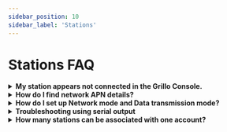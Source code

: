 ```yaml
---
sidebar_position: 10
sidebar_label: 'Stations'
---
```


# Stations FAQ

<details><summary><b>My station appears not connected in the Grillo Console.</b></summary><p>

Please follow the flow below.

```mermaid
graph TB
   B{{Is the sensor blinking blue?}}
   B -->|No| C(<font color=333333><b>Restart the sensor\nor follow the instructions\nin `Connecting your sensor`</b>)
   B -->|Yes| D(<font color=333333><b>Restart ingestion module\nin Grillo Console and wait\na few minutes</b>)
   D --> H{{Did it help?}}
   C --> H
   H -->|Yes| I(<font color=333333><b>Great!</b>)
   H -->|No| J(<font color=333333><b>Contact Grillo Support</b>)

   style D fill:#99CCFF
   style C fill:#99CCFF
   style I fill:#99CCFF
   style J fill:#99CCFF
```

</p></details>

<details><summary><b>How do I find network APN details?</b></summary><p>

You can find APN details of your network by inserting the SIM card into your phone. On iPhone, follow these steps to get the APN details. Steps are similar on Android OS.

![apn_iphone](img/apn_iphone2.png)

</p></details>

<details><summary><b>How do I set up Network mode and Data transmission mode?</b></summary><p>

`Grillo Air` can connect to either 2G (GSM) network, or LTE network Nb-IoT or CAT-M (also sometimes referred to as LTE-M). Grillo sensor should choose the best available option automatically. If not, you may need to define the desired option in APN setup after the sensor boots-up.
- To force the GSM option, set `GSM` to `1` and `LTE` to `0`
- To force either `Nb-IoT` or `CAT-M`, set the desired one to `1` and the other to `0` 

</p></details>

<details><summary><b>Troubleshooting using serial output</b></summary><p>

You can use the sensor serial output to track down the reasons of your connectivity problems.
To display the serial output on MAC OS system, follow these steps:
- Open `Terminal`
- Connect your Grillo Sensor to your computer via the USB-C connector on the sensor
- Find the correct port the sensor is connected to in `/dev/`. Grillo Connect is usually at `/dev/cu.SLAB_USBtoUART`
- Run `screen /dev/cu.SLAB_USBtoUART 115200` (replace serial port if needed)
- Restart your sensor to see the logs from the very beginning. If you need help interpreting the logs, please copy&paste them in a text file and contact us. We can help you to troubleshoot.

</p></details>

<details><summary><b>How many stations can be associated with one account?</b></summary><p>

The currrent limit is 200 stations. Please contact us if you need to onboard more stations.

</p></details>
